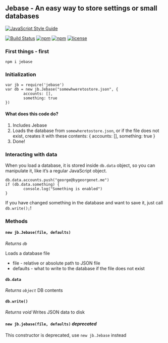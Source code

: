 ## Jebase - An easy way to store settings or small databases
[![JavaScript Style Guide](https://rawcdn.githack.com/standard/standard/master/badge.svg)](https://github.com/standard/standard)

[![Build Status](https://travis-ci.com/gbougakov/jebase.svg?branch=master)](https://travis-ci.com/gbougakov/jebase)
[![npm](https://img.shields.io/npm/dy/jebase.svg)](https://npmjs.org/package/jebase)
[![npm](https://img.shields.io/npm/v/jebase.svg)](https://npmjs.org/package/jebase)
[![license](https://img.shields.io/github/license/gbougakov/jebase.svg)](https://github.com/gbougakov/jebase/blob/master/LICENSE)
### First things - first
`npm i jebase`

### Initialization
	var jb = require('jebase')
	var db = new jb.Jebase("somewhweretostore.json", {
			accounts: [],
			something: true
	})
#### What does this code do?
1. Includes Jebase
2. Loads the database from `somewheretostore.json`, or if the file does not exist, creates it with these contents: 
		{
			accounts: [],
			something: true
		}
3. Done!
### Interacting with data
When you load a database, it is stored inside `db.data` object, so you can manipulate it, like it’s a regular JavaScript object.

	db.data.accounts.push("george@bygeorgenet.me")
	if (db.data.something) {
			console.log("Something is enabled")
	}
	
If you have changed something in the database and want to save it, just call `db.write();`!

### Methods
#### `new jb.Jebase(file, defaults)`
_Returns `db`_

Loads a database file

- file - relative or absolute path to JSON file
- defaults - what to write to the database if the file does not exist
#### `db.data`
_Returns `object`_
DB contents
#### `db.write()`
_Returns void_
Writes JSON data to disk
#### `new jb.jebase(file, defaults)` _deprecated_
This constructor is deprecated, use `new jb.Jebase` instead
